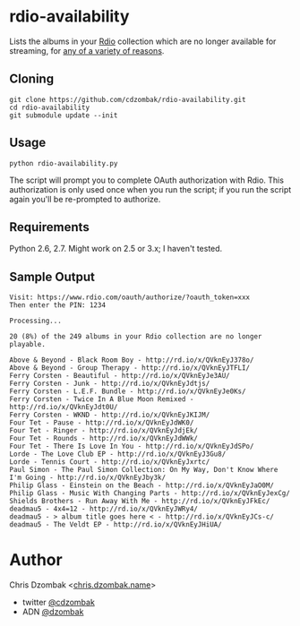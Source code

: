 # rdio-availability

Lists the albums in your [Rdio](http://rdio.com) collection which are no longer available for streaming, for [any of a variety of reasons](http://help.rdio.com/customer/portal/articles/58995).

## Cloning

    git clone https://github.com/cdzombak/rdio-availability.git
    cd rdio-availability
    git submodule update --init

## Usage

`python rdio-availability.py`

The script will prompt you to complete OAuth authorization with Rdio. This authorization is only used once when you run the script; if you run the script again you'll be re-prompted to authorize.

## Requirements

Python 2.6, 2.7. Might work on 2.5 or 3.x; I haven't tested.

## Sample Output

    Visit: https://www.rdio.com/oauth/authorize/?oauth_token=xxx
    Then enter the PIN: 1234

    Processing...

    20 (8%) of the 249 albums in your Rdio collection are no longer playable.

    Above & Beyond - Black Room Boy - http://rd.io/x/QVknEyJ378o/
    Above & Beyond - Group Therapy - http://rd.io/x/QVknEyJTFLI/
    Ferry Corsten - Beautiful - http://rd.io/x/QVknEyJe3AU/
    Ferry Corsten - Junk - http://rd.io/x/QVknEyJdtjs/
    Ferry Corsten - L.E.F. Bundle - http://rd.io/x/QVknEyJe0Ks/
    Ferry Corsten - Twice In A Blue Moon Remixed - http://rd.io/x/QVknEyJdt0U/
    Ferry Corsten - WKND - http://rd.io/x/QVknEyJKIJM/
    Four Tet - Pause - http://rd.io/x/QVknEyJdWK0/
    Four Tet - Ringer - http://rd.io/x/QVknEyJdjEk/
    Four Tet - Rounds - http://rd.io/x/QVknEyJdWWk/
    Four Tet - There Is Love In You - http://rd.io/x/QVknEyJdSPo/
    Lorde - The Love Club EP - http://rd.io/x/QVknEyJ3Gu8/
    Lorde - Tennis Court - http://rd.io/x/QVknEyJxrtc/
    Paul Simon - The Paul Simon Collection: On My Way, Don't Know Where I'm Going - http://rd.io/x/QVknEyJby3k/
    Philip Glass - Einstein on the Beach - http://rd.io/x/QVknEyJaO0M/
    Philip Glass - Music With Changing Parts - http://rd.io/x/QVknEyJexCg/
    Shields Brothers - Run Away With Me - http://rd.io/x/QVknEyJFkEc/
    deadmau5 - 4x4=12 - http://rd.io/x/QVknEyJWRy4/
    deadmau5 - > album title goes here < - http://rd.io/x/QVknEyJCs-c/
    deadmau5 - The Veldt EP - http://rd.io/x/QVknEyJHiUA/

# Author

Chris Dzombak <[chris.dzombak.name](http://chris.dzombak.name)>

* twitter [@cdzombak](https://twitter.com/cdzombak)
* ADN [@dzombak](https://alpha.app.net/dzombak)
